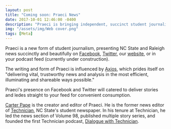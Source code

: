 ```yaml
---
layout: post
title: "Coming soon: Praeci News"
date: 2017-10-01 12:46:00 -0400
description: "Praeci is bringing independent, succinct student journalism to NC State and Raleigh."
img: "/assets/img/Web cover.png"
tags: [Meta]
---
```

Praeci is a new form of student journalism, presenting NC State and Raleigh news succinctly and beautifully on [Facebook](https://www.facebook.com/Praeci/notifications/), [Twitter](https://twitter.com/PraeciNews), our [website](http://praeci.com), or in your podcast feed (currently under construction).

The writing and form of Praeci is influenced by [Axios](http://axios.com), which prides itself on "delivering vital, trustworthy news and analysis in the most efficient, illuminating and shareable ways possible."

Praeci's presence on Facebook and Twitter will catered to deliver stories and ledes straight to your feed for convenient consumption.

[Carter Pape](http://carterpape.com) is the creator and editor of Praeci. He is the former news editor of [Technician](http://technicianonline.com), NC State's student newspaper. In his tenure at Technician, he led the news section of Volume 98, published multiple story series, and founded the first Technician podcast, [Dialogue with Technician][dialogue-itunes].

[dialogue-itunes]: https://itunes.apple.com/us/podcast/dialogue-with-technician/id1275744725?mt=2
